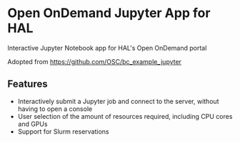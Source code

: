 # Open OnDemand Jupyter App for HAL

Interactive Jupyter Notebook app for HAL's Open OnDemand portal

Adopted from https://github.com/OSC/bc_example_jupyter

## Features

 - Interactively submit a Jupyter job and connect to the server, without having to open a console
 - User selection of the amount of resources required, including CPU cores and GPUs
 - Support for Slurm reservations
